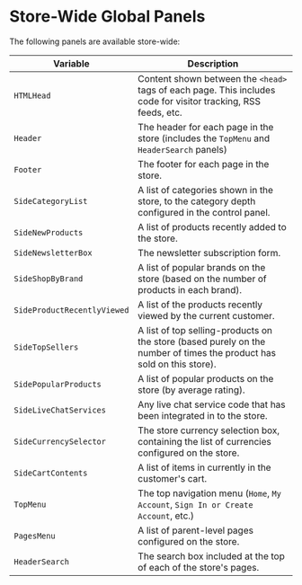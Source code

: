 <h1>Store-Wide Global Panels</h1>


The following panels are available store-wide:

| Variable | Description |
|-----------------|------------------|
| `HTMLHead` | Content shown between the `<head>` tags of each page. This includes code for visitor tracking, RSS feeds, etc. |
| `Header` | The header for each page in the store (includes the `TopMenu` and `HeaderSearch` panels) |
| `Footer` | The footer for each page in the store. |
| `SideCategoryList` | A list of categories shown in the store, to the category depth configured in the control panel. |
| `SideNewProducts` | A list of products recently added to the store. |
| `SideNewsletterBox` | The newsletter subscription form. |
| `SideShopByBrand` | A list of popular brands on the store (based on the number of products in each brand). |
| `SideProductRecentlyViewed` | A list of the products recently viewed by the current customer. |
| `SideTopSellers` | A list of top selling-products on the store (based purely on the number of times the product has sold on this store). |
| `SidePopularProducts` | A list of popular products on the store (by average rating). |
| `SideLiveChatServices` | Any live chat service code that has been integrated in to the store. |
| `SideCurrencySelector` | The store currency selection box, containing the list of currencies configured on the store. |
| `SideCartContents` | A list of items in currently in the customer's cart. |
| `TopMenu` | The top navigation menu (`Home`, `My Account`, `Sign In or Create Account`, etc.) |
| `PagesMenu` | A list of parent-level pages configured on the store. |
| `HeaderSearch` | The search box included at the top of each of the store's pages. |

